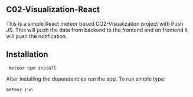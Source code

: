 ## C02-Visualization-React
This is a simple React meteor based CO2-Visualization project with Push JS. This will push the data from backend to the frontend and on frontend it will push the notification.

## Installation
```shell
 meteor npm install
```
After installing the dependencies run the app. To run simple type:

```shell
meteor run
```

